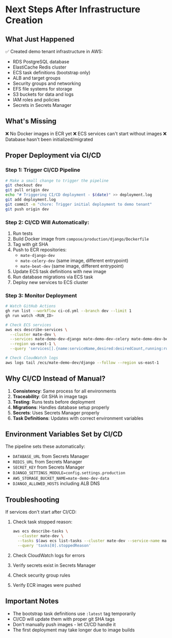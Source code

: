 # Next Steps After Infrastructure Creation

## What Just Happened
✅ Created demo tenant infrastructure in AWS:
- RDS PostgreSQL database
- ElastiCache Redis cluster
- ECS task definitions (bootstrap only)
- ALB and target groups
- Security groups and networking
- EFS file systems for storage
- S3 buckets for data and logs
- IAM roles and policies
- Secrets in Secrets Manager

## What's Missing
❌ No Docker images in ECR yet
❌ ECS services can't start without images
❌ Database hasn't been initialized/migrated

## Proper Deployment via CI/CD

### Step 1: Trigger CI/CD Pipeline
```bash
# Make a small change to trigger the pipeline
git checkout dev
git pull origin dev
echo "# Triggering CI/CD deployment - $(date)" >> deployment.log
git add deployment.log
git commit -m "chore: Trigger initial deployment to demo tenant"
git push origin dev
```

### Step 2: CI/CD Will Automatically:
1. Run tests
2. Build Docker image from `compose/production/django/Dockerfile`
3. Tag with git SHA
4. Push to ECR repositories:
   - `mate-django-dev`
   - `mate-celery-dev` (same image, different entrypoint)
   - `mate-beat-dev` (same image, different entrypoint)
5. Update ECS task definitions with new image
6. Run database migrations via ECS task
7. Deploy new services to ECS cluster

### Step 3: Monitor Deployment
```bash
# Watch GitHub Actions
gh run list --workflow ci-cd.yml --branch dev --limit 1
gh run watch <RUN_ID>

# Check ECS services
aws ecs describe-services \
  --cluster mate-dev \
  --services mate-demo-dev-django mate-demo-dev-celery mate-demo-dev-beat \
  --region us-east-1 \
  --query 'services[].{name:serviceName,desired:desiredCount,running:runningCount}'

# Check CloudWatch logs
aws logs tail /ecs/mate-demo-dev/django --follow --region us-east-1
```

## Why CI/CD Instead of Manual?

1. **Consistency**: Same process for all environments
2. **Traceability**: Git SHA in image tags
3. **Testing**: Runs tests before deployment
4. **Migrations**: Handles database setup properly
5. **Secrets**: Uses Secrets Manager properly
6. **Task Definitions**: Updates with correct environment variables

## Environment Variables Set by CI/CD

The pipeline sets these automatically:
- `DATABASE_URL` from Secrets Manager
- `REDIS_URL` from Secrets Manager
- `SECRET_KEY` from Secrets Manager
- `DJANGO_SETTINGS_MODULE=config.settings.production`
- `AWS_STORAGE_BUCKET_NAME=mate-demo-dev-data`
- `DJANGO_ALLOWED_HOSTS` including ALB DNS

## Troubleshooting

If services don't start after CI/CD:
1. Check task stopped reason:
   ```bash
   aws ecs describe-tasks \
     --cluster mate-dev \
     --tasks $(aws ecs list-tasks --cluster mate-dev --service-name mate-demo-dev-django --query 'taskArns[0]' --output text) \
     --query 'tasks[0].stoppedReason'
   ```

2. Check CloudWatch logs for errors
3. Verify secrets exist in Secrets Manager
4. Check security group rules
5. Verify ECR images were pushed

## Important Notes

- The bootstrap task definitions use `:latest` tag temporarily
- CI/CD will update them with proper git SHA tags
- Don't manually push images - let CI/CD handle it
- The first deployment may take longer due to image builds
